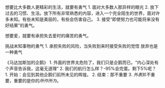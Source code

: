 想要比大多数人更精彩的生活，就要有勇气
	1. 面对大多数人那异样的眼光
	2. 放下过去的习惯、生活。放下所有非常熟悉的内容，进入一个完全陌生的世界，面对许多未知。有些未知是美丽的，有些会伤害自己。
	3. 接受“即使努力也可能将来没有好结果”的勇气。

想要爱，就要有承担失去爱时的痛苦的勇气。

挑战未知事物的勇气
	1. 承担失败的风险，当失败到来时接受失败的觉悟
放弃也是一种勇气

《马达加斯加的企鹅》
	1. 外面的世界太危险了，我们只是企鹅而已。“内心深处有个声音告诉我，这毫无道理”
	2. 我们的航行怎么样？-95%会完蛋。剩下5%呢？
		1. 开始：会见到其他企鹅们前所未见的辉煌。
		2. 结束：那不重要
	3. *外表*并不重要，重要的是你的*所作所为*。